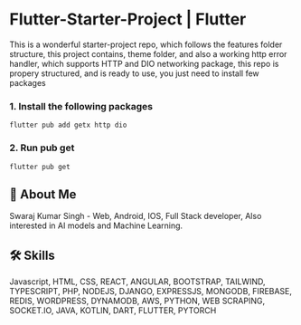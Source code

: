 # Flutter-Starter-Project | Flutter
This is a wonderful starter-project repo, which follows the features folder structure, this project contains, theme folder, and also a working http error handler, which supports HTTP and DIO networking package, this repo is propery structured, and is ready to use, you just need to install few packages

### 1. Install the following packages

```
flutter pub add getx http dio
```

### 2. Run pub get

```
flutter pub get
```



## 🚀 About Me

Swaraj Kumar Singh - Web, Android, IOS, Full Stack developer, Also interested in AI models and Machine Learning.


## 🛠 Skills
Javascript, HTML, CSS, REACT, ANGULAR, BOOTSTRAP, TAILWIND, TYPESCRIPT, PHP, NODEJS, DJANGO, EXPRESSJS, MONGODB, FIREBASE, REDIS, WORDPRESS, DYNAMODB, AWS, PYTHON, WEB SCRAPING, SOCKET.IO, JAVA, KOTLIN, DART, FLUTTER, PYTORCH

